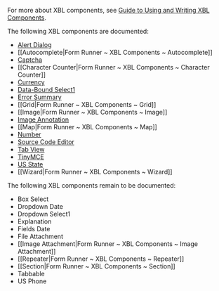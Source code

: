 For more about XBL components, see [Guide to Using and Writing XBL Components](http://wiki.orbeon.com/forms/doc/developer-guide/xbl-components-guide).

The following XBL components are documented:

- [Alert Dialog](http://wiki.orbeon.com/forms/doc/developer-guide/xbl-components/alert-dialog)
- [[Autocomplete|Form Runner ~ XBL Components ~ Autocomplete]]
- [Captcha](http://wiki.orbeon.com/forms/doc/developer-guide/xbl-components/recaptcha)
- [[Character Counter|Form Runner ~ XBL Components ~ Character Counter]]
- [Currency](http://wiki.orbeon.com/forms/doc/developer-guide/xbl-components/currency)
- [Data-Bound Select1](http://wiki.orbeon.com/forms/doc/developer-guide/xbl-components/databound-select1)
- [Error Summary](http://wiki.orbeon.com/forms/doc/developer-guide/xbl-components/error-summary-component)
- [[Grid|Form Runner ~ XBL Components ~ Grid]]
- [[Image|Form Runner ~ XBL Components ~ Image]]
- [Image Annotation](http://wiki.orbeon.com/forms/doc/developer-guide/xbl-components/image-annotation)
- [[Map|Form Runner ~ XBL Components ~ Map]]
- [Number](http://wiki.orbeon.com/forms/doc/developer-guide/xbl-components/number)
- [Source Code Editor](http://wiki.orbeon.com/forms/doc/developer-guide/xbl-components/source-code-editor)
- [Tab View](http://wiki.orbeon.com/forms/doc/developer-guide/xbl-components/tab-view)
- [TinyMCE](http://wiki.orbeon.com/forms/doc/developer-guide/xbl-components/tinymce)
- [US State](http://wiki.orbeon.com/forms/doc/developer-guide/xbl-components/us-state)
- [[Wizard|Form Runner ~ XBL Components ~ Wizard]]

The following XBL components remain to be documented:

- Box Select
- Dropdown Date
- Dropdown Select1
- Explanation
- Fields Date
- File Attachment
- [[Image Attachment|Form Runner ~ XBL Components ~ Image Attachment]]
- [[Repeater|Form Runner ~ XBL Components ~ Repeater]]
- [[Section|Form Runner ~ XBL Components ~ Section]]
- Tabbable
- US Phone
